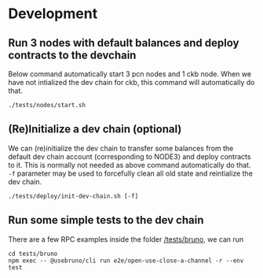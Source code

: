 # Development

## Run 3 nodes with default balances and deploy contracts to the devchain

Below command automatically start 3 pcn nodes and 1 ckb node.
When we have not intialized the dev chain for ckb, this command will automatically do that.

```
./tests/nodes/start.sh
```

## (Re)Initialize a dev chain (optional)

We can (re)initialize the dev chain to transfer some balances from the default dev chain account (corresponding to NODE3) and deploy contracts to it. This is normally not needed as above command automatically do that. `-f` parameter may be used to forcefully clean all old state and reintialize the dev chain.

```
./tests/deploy/init-dev-chain.sh [-f]
```

## Run some simple tests to the dev chain

There are a few RPC examples inside the folder [/tests/bruno](/tests/bruno/), we can run 

```
cd tests/bruno
npm exec -- @usebruno/cli run e2e/open-use-close-a-channel -r --env test
```